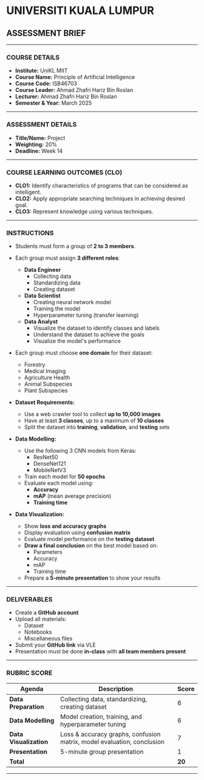 # UNIVERSITI KUALA LUMPUR  
## ASSESSMENT BRIEF

---

### COURSE DETAILS
- **Institute:** UniKL MIIT  
- **Course Name:** Principle of Artificial Intelligence  
- **Course Code:** ISB46703  
- **Course Leader:** Ahmad Zhafri Hariz Bin Roslan  
- **Lecturer:** Ahmad Zhafri Hariz Bin Roslan  
- **Semester & Year:** March 2025  

---

### ASSESSMENT DETAILS
- **Title/Name:** Project  
- **Weighting:** 20%  
- **Deadline:** Week 14  

---

### COURSE LEARNING OUTCOMES (CLO)
- **CLO1:** Identify characteristics of programs that can be considered as intelligent.  
- **CLO2:** Apply appropriate searching techniques in achieving desired goal.  
- **CLO3:** Represent knowledge using various techniques.  

---

### INSTRUCTIONS

- Students must form a group of **2 to 3 members**.
- Each group must assign **3 different roles**:
  - **Data Engineer**
    - Collecting data
    - Standardizing data
    - Creating dataset
  - **Data Scientist**
    - Creating neural network model
    - Training the model
    - Hyperparameter tuning (transfer learning)
  - **Data Analyst**
    - Visualize the dataset to identify classes and labels
    - Understand the dataset to achieve the goals
    - Visualize the model's performance

- Each group must choose **one domain** for their dataset:
  - Forestry
  - Medical Imaging
  - Agriculture Health
  - Animal Subspecies
  - Plant Subspecies

- **Dataset Requirements:**
  - Use a web crawler tool to collect **up to 10,000 images**
  - Have at least **3 classes**, up to a maximum of **10 classes**
  - Split the dataset into **training**, **validation**, and **testing** sets

- **Data Modelling:**
  - Use the following 3 CNN models from Keras:
    - ResNet50
    - DenseNet121
    - MobileNetV3
  - Train each model for **50 epochs**
  - Evaluate each model using:
    - **Accuracy**
    - **mAP** (mean average precision)
    - **Training time**

- **Data Visualization:**
  - Show **loss and accuracy graphs**
  - Display evaluation using **confusion matrix**
  - Evaluate model performance on the **testing dataset**
  - **Draw a final conclusion** on the best model based on:
    - Parameters
    - Accuracy
    - mAP
    - Training time
  - Prepare a **5-minute presentation** to show your results

---

### DELIVERABLES
- Create a **GitHub account**
- Upload all materials:
  - Dataset
  - Notebooks
  - Miscellaneous files
- Submit your **GitHub link** via VLE
- Presentation must be done **in-class** with **all team members present**

---

### RUBRIC SCORE

| Agenda               | Description                                                                                      | Score |
|----------------------|--------------------------------------------------------------------------------------------------|-------|
| **Data Preparation** | Collecting data, standardizing, creating dataset                                                 | 6     |
| **Data Modelling**   | Model creation, training, and hyperparameter tuning                                              | 6     |
| **Data Visualization** | Loss & accuracy graphs, confusion matrix, model evaluation, conclusion                         | 7     |
| **Presentation**     | 5-minute group presentation                                                                      | 1     |
| **Total**            |                                                                                                  | **20** |

---
